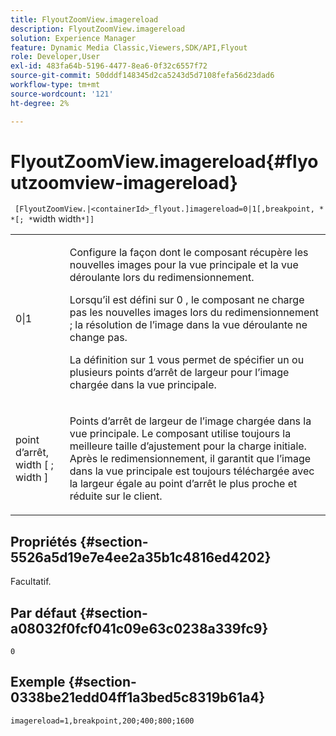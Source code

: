 ```yaml
---
title: FlyoutZoomView.imagereload
description: FlyoutZoomView.imagereload
solution: Experience Manager
feature: Dynamic Media Classic,Viewers,SDK/API,Flyout
role: Developer,User
exl-id: 483fa64b-5196-4477-8ea6-0f32c6557f72
source-git-commit: 50dddf148345d2ca5243d5d7108fefa56d23dad6
workflow-type: tm+mt
source-wordcount: '121'
ht-degree: 2%

---
```


# FlyoutZoomView.imagereload{#flyoutzoomview-imagereload}

` [FlyoutZoomView.|<containerId>_flyout.]imagereload=0|1[,breakpoint, *` `*[; *`width width`*]]`

<table id="table_42CA0074AD7C4F0D9FC81E9FCB0591C0"> 
 <tbody> 
  <tr> 
   <td colname="col1"> <p> <span class="codeph"> 0|1 </span> </p> </td> 
   <td colname="col2"> <p> Configure la façon dont le composant récupère les nouvelles images pour la vue principale et la vue déroulante lors du redimensionnement. </p> <p>Lorsqu’il est défini sur <span class="codeph"> 0 </span>, le composant ne charge pas les nouvelles images lors du redimensionnement ; la résolution de l’image dans la vue déroulante ne change pas. </p> <p>La définition sur <span class="codeph"> 1 </span> vous permet de spécifier un ou plusieurs points d’arrêt de largeur pour l’image chargée dans la vue principale. </p> </td> 
  </tr> 
  <tr> 
   <td colname="col1"> <p> <span class="codeph">point d’arrêt, <span class="varname"> width </span>[ ; width ]<span class="varname"></span></span> </p> </td> 
   <td colname="col2"> <p> Points d’arrêt de largeur de l’image chargée dans la vue principale. Le composant utilise toujours la meilleure taille d’ajustement pour la charge initiale. Après le redimensionnement, il garantit que l’image dans la vue principale est toujours téléchargée avec la largeur égale au point d’arrêt le plus proche et réduite sur le client. </p> </td> 
  </tr> 
 </tbody> 
</table>

## Propriétés {#section-5526a5d19e7e4ee2a35b1c4816ed4202}

Facultatif.

## Par défaut {#section-a08032f0fcf041c09e63c0238a339fc9}

`0`

## Exemple {#section-0338be21edd04ff1a3bed5c8319b61a4}

`imagereload=1,breakpoint,200;400;800;1600`
